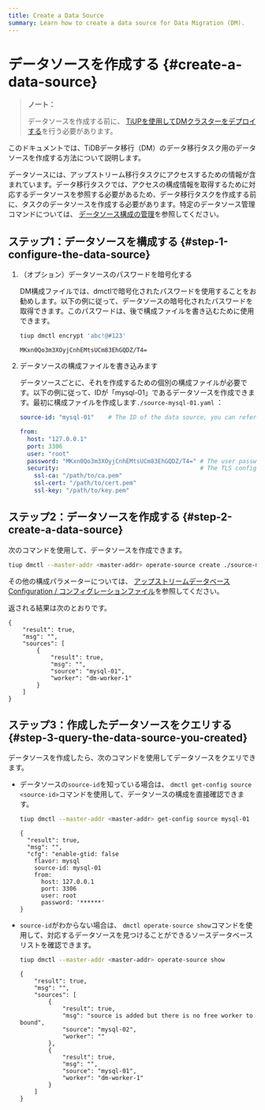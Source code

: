 ```yaml
---
title: Create a Data Source
summary: Learn how to create a data source for Data Migration (DM).
---
```


# データソースを作成する {#create-a-data-source}

> **ノート：**
>
> データソースを作成する前に、 [TiUPを使用してDMクラスターをデプロイする](/dm/deploy-a-dm-cluster-using-tiup.md)を行う必要があります。

このドキュメントでは、TiDBデータ移行（DM）のデータ移行タスク用のデータソースを作成する方法について説明します。

データソースには、アップストリーム移行タスクにアクセスするための情報が含まれています。データ移行タスクでは、アクセスの構成情報を取得するために対応するデータソースを参照する必要があるため、データ移行タスクを作成する前に、タスクのデータソースを作成する必要があります。特定のデータソース管理コマンドについては、 [データソース構成の管理](/dm/dm-manage-source.md)を参照してください。

## ステップ1：データソースを構成する {#step-1-configure-the-data-source}

1.  （オプション）データソースのパスワードを暗号化する

    DM構成ファイルでは、dmctlで暗号化されたパスワードを使用することをお勧めします。以下の例に従って、データソースの暗号化されたパスワードを取得できます。このパスワードは、後で構成ファイルを書き込むために使用できます。

    
    ```bash
    tiup dmctl encrypt 'abc!@#123'
    ```

    ```
    MKxn0Qo3m3XOyjCnhEMtsUCm83EhGQDZ/T4=
    ```

2.  データソースの構成ファイルを書き込みます

    データソースごとに、それを作成するための個別の構成ファイルが必要です。以下の例に従って、IDが「mysql-01」であるデータソースを作成できます。最初に構成ファイルを作成します`./source-mysql-01.yaml` ：

    ```yaml
    source-id: "mysql-01"    # The ID of the data source, you can refer this source-id in the task configuration and dmctl command to associate the corresponding data source.

    from:
      host: "127.0.0.1"
      port: 3306
      user: "root"
      password: "MKxn0Qo3m3XOyjCnhEMtsUCm83EhGQDZ/T4=" # The user password of the upstream data source. It is recommended to use the password encrypted with dmctl.
      security:                                        # The TLS configuration of the upstream data source. If not necessary, it can be deleted.
        ssl-ca: "/path/to/ca.pem"
        ssl-cert: "/path/to/cert.pem"
        ssl-key: "/path/to/key.pem"
    ```

## ステップ2：データソースを作成する {#step-2-create-a-data-source}

次のコマンドを使用して、データソースを作成できます。


```bash
tiup dmctl --master-addr <master-addr> operate-source create ./source-mysql-01.yaml
```

その他の構成パラメーターについては、 [アップストリームデータベースConfiguration / コンフィグレーションファイル](/dm/dm-source-configuration-file.md)を参照してください。

返される結果は次のとおりです。


```
{
    "result": true,
    "msg": "",
    "sources": [
        {
            "result": true,
            "msg": "",
            "source": "mysql-01",
            "worker": "dm-worker-1"
        }
    ]
}
```

## ステップ3：作成したデータソースをクエリする {#step-3-query-the-data-source-you-created}

データソースを作成したら、次のコマンドを使用してデータソースをクエリできます。

-   データソースの`source-id`を知っている場合は、 `dmctl get-config source <source-id>`コマンドを使用して、データソースの構成を直接確認できます。

    
    ```bash
    tiup dmctl --master-addr <master-addr> get-config source mysql-01
    ```

    ```
    {
      "result": true,
      "msg": "",
      "cfg": "enable-gtid: false
        flavor: mysql
        source-id: mysql-01
        from:
          host: 127.0.0.1
          port: 3306
          user: root
          password: '******'
    }
    ```

-   `source-id`がわからない場合は、 `dmctl operate-source show`コマンドを使用して、対応するデータソースを見つけることができるソースデータベースリストを確認できます。

    
    ```bash
    tiup dmctl --master-addr <master-addr> operate-source show
    ```

    ```
    {
        "result": true,
        "msg": "",
        "sources": [
            {
                "result": true,
                "msg": "source is added but there is no free worker to bound",
                "source": "mysql-02",
                "worker": ""
            },
            {
                "result": true,
                "msg": "",
                "source": "mysql-01",
                "worker": "dm-worker-1"
            }
        ]
    }
    ```
